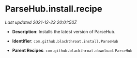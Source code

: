 # ParseHub.install.recipe

_Last updated 2021-12-23 20:01:50Z_

- **Description**: Installs the latest version of ParseHub.

- **Identifier**: `com.github.blackthroat.install.ParseHub`

- **Parent Recipes**: `com.github.blackthroat.download.ParseHub`
